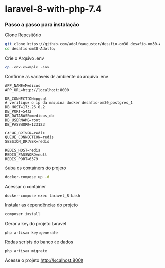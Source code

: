 
# laravel-8-with-php-7.4

### Passo a passo para instalação
Clone Repositório
```sh
git clone https://github.com/adolfoaugustor/desafio-om30 desafio-om30-Adolfo
cd desafio-om30-Adolfo/
```


Crie o Arquivo .env
```sh
cp .env.example .env
```


Confirme as variáveis de ambiente do arquivo .env 
```dosini
APP_NAME=Medicos
APP_URL=http://localhost:8000

DB_CONNECTION=pgsql
# verifique o ip da maquina docker desafio-om30_postgres_1
DB_HOST=172.26.0.2
DB_PORT=5432
DB_DATABASE=medicos_db
DB_USERNAME=root
DB_PASSWORD=123123

CACHE_DRIVER=redis
QUEUE_CONNECTION=redis
SESSION_DRIVER=redis

REDIS_HOST=redis
REDIS_PASSWORD=null
REDIS_PORT=6379
```


Suba os containers do projeto
```sh
docker-compose up -d
```


Acessar o container
```sh
docker-compose exec laravel_8 bash
```


Instalar as dependências do projeto
```sh
composer install
```


Gerar a key do projeto Laravel
```sh
php artisan key:generate
```

Rodas scripts do banco de dados
```sh
php artisan migrate
```


Acesse o projeto
[http://localhost:8000](http://localhost:8000)
